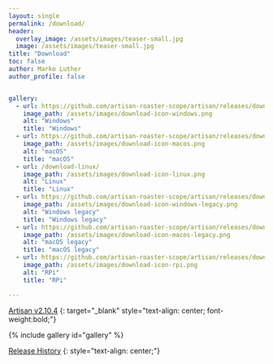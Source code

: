 ```yaml
---
layout: single
permalink: /download/
header:
  overlay_image: /assets/images/teaser-small.jpg
  image: /assets/images/teaser-small.jpg
title: "Download"
toc: false
author: Marko Luther
author_profile: false


gallery:
  - url: https://github.com/artisan-roaster-scope/artisan/releases/download/v2.10.4/artisan-win-2.10.4.zip
    image_path: /assets/images/download-icon-windows.png
    alt: "Windows"
    title: "Windows"
  - url: https://github.com/artisan-roaster-scope/artisan/releases/download/v2.10.4/artisan-mac-2.10.4.dmg
    image_path: /assets/images/download-icon-macos.png
    alt: "macOS"
    title: "macOS"
  - url: /download-linux/
    image_path: /assets/images/download-icon-linux.png
    alt: "Linux"
    title: "Linux"
  - url: https://github.com/artisan-roaster-scope/artisan/releases/download/v2.10.4/artisan-win-2.10.4-legacy.zip
    image_path: /assets/images/download-icon-windows-legacy.png
    alt: "Windows legacy"
    title: "Windows legacy"
  - url: https://github.com/artisan-roaster-scope/artisan/releases/download/v2.10.4/artisan-mac-2.10.4-legacy.dmg
    image_path: /assets/images/download-icon-macos-legacy.png
    alt: "macOS legacy"
    title: "macOS legacy"
  - url: https://github.com/artisan-roaster-scope/artisan/releases/download/v2.10.4/artisan-linux-2.10.4_raspbian-bookworm.deb
    image_path: /assets/images/download-icon-rpi.png
    alt: "RPi"
    title: "RPi"

---
```


[Artisan v2.10.4](https://github.com/artisan-roaster-scope/artisan/releases/tag/v2.10.4)
{: target="_blank" style="text-align: center; font-weight:bold;"}


{% include gallery id="gallery" %}


[Release History](https://github.com/artisan-roaster-scope/artisan/blob/v2.10.4/wiki/ReleaseHistory.md)
{: style="text-align: center;"}
